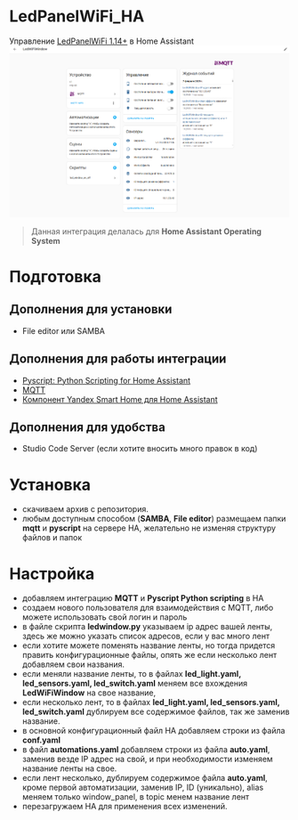 # LedPanelWiFi_HA
Управление [LedPanelWiFi 1.14+](https://github.com/vvip-68/LedPanelWiFi) в Home Assistant
![SCREN](https://github.com/moran-x/LedPanelWiFi_HA/blob/main/images/WiFiLedPAnel_HA.png)

> Данная интеграция делалась для **Home Assistant Operating System**

# Подготовка
## Дополнения для установки
- File editor или SAMBA

## Дополнения для работы интеграции
- [Pyscript: Python Scripting for Home Assistant](https://github.com/custom-components/pyscript?tab=readme-ov-file)
- [MQTT](https://www.home-assistant.io/integrations/mqtt/)
- [Компонент Yandex Smart Home для Home Assistant](https://docs.yaha-cloud.ru/v1.0.x/)

## Дополнения для удобства
- Studio Code Server (если хотите вносить много правок в код)

# Установка

- скачиваем архив с репозитория.
- любым доступным способом (**SAMBA**, **File editor**) размещаем папки **mqtt** и **pyscript** на сервере HA, желательно не изменяя структуру файлов и папок

# Настройка

- добавляем интеграцию **MQTT** и **Pyscript Python scripting** в HA
- создаем нового пользователя для взаимодействия с MQTT, либо можете использовать свой логин и пароль
- в файле скрипта **ledwindow.py** указываем ip адрес вашей ленты, здесь же можно указать список адресов, если у вас много лент
- если хотите можете поменять название ленты, но тогда придется править конфигурационные файлы, опять же если несколько лент добавляем свои названия.
- если меняли название ленты, то в файлах **led_light.yaml, led_sensors.yaml, led_switch.yaml** меняем все вхождения **LedWiFiWindow** на свое название,
- если несколько лент, то в файлах **led_light.yaml, led_sensors.yaml, led_switch.yaml** дублируем все содержимое файлов, так же заменив название.
- в основной конфигурационный файл HA добавляем строки из файла **conf.yaml**
- в файл **automations.yaml** добавляем строки из файла **auto.yaml**, заменив везде IP адрес на свой, и при необходимости изменяем название ленты на свое.
- если лент несколько, дублируем содержимое файла **auto.yaml**, кроме первой автоматизации, заменив IP, ID (уникально), alias меняем только window_panel, в topic менем название лент
- перезагружаем HA для применения всех изменений.
